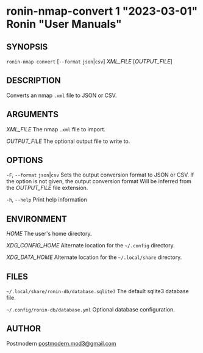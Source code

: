 # ronin-nmap-convert 1 "2023-03-01" Ronin "User Manuals"

## SYNOPSIS

`ronin-nmap convert` [`--format` `json`\|`csv`] *XML_FILE* [*OUTPUT_FILE*]

## DESCRIPTION

Converts an nmap `.xml` file to JSON or CSV.

## ARGUMENTS

*XML_FILE*
  The nmap `.xml` file to import.

*OUTPUT_FILE*
  The optional output file to write to.

## OPTIONS

`-F`, `--format` `json`|`csv`
  Sets the output conversion format to JSON or CSV. If the option is not given,
  the output conversion format Will be inferred from the *OUTPUT_FILE* file
  extension.

`-h`, `--help`
  Print help information

## ENVIRONMENT

*HOME*
  The user's home directory.

*XDG_CONFIG_HOME*
  Alternate location for the `~/.config` directory.

*XDG_DATA_HOME*
  Alternate location for the `~/.local/share` directory.

## FILES

`~/.local/share/ronin-db/database.sqlite3`
  The default sqlite3 database file.

`~/.config/ronin-db/database.yml`
  Optional database configuration.

## AUTHOR

Postmodern <postmodern.mod3@gmail.com>

